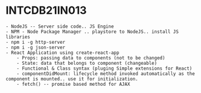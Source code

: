 # INTCDB21IN013

    - NodeJS -- Server side code.. JS Engine
    - NPM - Node Package Manager .. playstore to NodeJS.. install JS libraries
    - npm i -g http-server
    - npm i -g json-server
    - React Application using create-react-app
        - Props: passing data to components (not to be changed)
        - State: data that belongs to component (changeable)
        - Functional & Class syntax (pluging Simple extensions for React)
        - componentDidMount: lifecycle method invoked automatically as the component is mounted.. use it for initialization.
        - fetch() -- promise based method for AJAX

